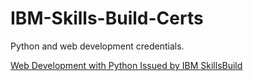 # IBM-Skills-Build-Certs
Python and web development credentials.


[Web Development with Python Issued by IBM SkillsBuild](https://www.credly.com/badges/377ba6ff-0d4b-41df-8477-5ba08748c63d)
